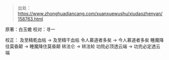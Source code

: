 
> 出处：https://www.zhonghuadiancang.com/xuanxuewushu/xiudaozhenyan/158763.html


原著：白玉蟾
校对：寻一

校正：
及至精乾血枯 -> 及至精干血枯
令人慕道者多矣 -> 今人慕道者多矣
睡魔降往莫昏颠 -> 睡魔降住莫昏颠
转法仑 -> 转法轮
功院必顶透云端 -> 功完必定透云端